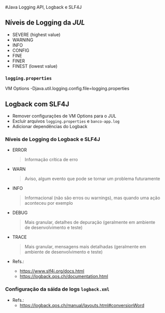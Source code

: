 #Java Logging API, Logback e SLF4J

## Níveis de Logging da *JUL*
- SEVERE (highest value)
- WARNING
- INFO
- CONFIG
- FINE
- FINER
- FINEST (lowest value)

### `logging.properties`
VM Options
-Djava.util.logging.config.file=logging.properties

## Logback com SLF4J
- Remover configurações de VM Options para o JUL
- Excluir arquivos `logging.properties` e `banco-app.log`
- Adicionar dependências do Logback

### Níveis de Logging do Logback e SLF4J
- ERROR
    >Informação crítica de erro
- WARN
    >Aviso, algum evento que pode se tornar um problema futuramente
- INFO
    >Informacional (não são erros ou warnings), mas quando uma ação aconteceu por exemplo
- DEBUG
    >Mais granular, detalhes de depuração (geralmente em ambiente de desenvolvimento e teste)
- TRACE
    >Mais granular, mensagens mais detalhadas (geralmente em ambiente de desenvolvimento e teste)

- Refs.:
    - https://www.slf4j.org/docs.html
    - https://logback.qos.ch/documentation.html

### Configuração da sáida de logs `logback.xml`

- Refs.:
    - https://logback.qos.ch/manual/layouts.html#conversionWord